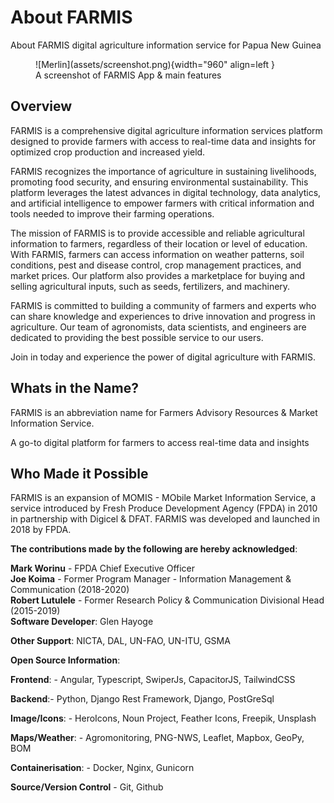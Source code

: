 # About FARMIS

About FARMIS digital agriculture information service for Papua New Guinea

<figure markdown>
  ![Merlin](assets/screenshot.png){width="960" align=left }
  <figcaption>A screenshot of FARMIS App & main features</figcaption>
</figure>

## Overview

FARMIS is a comprehensive digital agriculture information services platform designed to provide farmers with access to real-time data and insights for optimized crop production and increased yield.

FARMIS recognizes the importance of agriculture in sustaining livelihoods, promoting food security, and ensuring environmental sustainability. This platform leverages the latest advances in digital technology, data analytics, and artificial intelligence to empower farmers with critical information and tools needed to improve their farming operations.

The mission of FARMIS is to provide accessible and reliable agricultural information to farmers, regardless of their location or level of education. With FARMIS, farmers can access information on weather patterns, soil conditions, pest and disease control, crop management practices, and market prices. Our platform also provides a marketplace for buying and selling agricultural inputs, such as seeds, fertilizers, and machinery.

FARMIS is committed to building a community of farmers and experts who can share knowledge and experiences to drive innovation and progress in agriculture. Our team of agronomists, data scientists, and engineers are dedicated to providing the best possible service to our users.

Join in today and experience the power of digital agriculture with FARMIS.

## Whats in the Name?

FARMIS is an abbreviation name for Farmers Advisory Resources & Market Information Service.

A go-to digital platform for farmers to access real-time data and insights

## Who Made it Possible

FARMIS is an expansion of MOMIS - MObile Market Information Service, a service introduced by Fresh Produce Development Agency (FPDA) in 2010 in partnership with Digicel & DFAT. FARMIS was developed and launched in 2018 by FPDA.


**The contributions made by the following are hereby acknowledged**:

**Mark Worinu** - FPDA Chief Executive Officer  
**Joe Koima** - Former Program Manager - Information Management & Communication (2018-2020)  
**Robert Lutulele** - Former Research Policy & Communication Divisional Head (2015-2019)  
**Software Developer**: Glen Hayoge  

**Other Support**: NICTA, DAL, UN-FAO, UN-ITU, GSMA

**Open Source Information**:

**Frontend**: - Angular, Typescript, SwiperJs, CapacitorJS, TailwindCSS

**Backend**:- Python, Django Rest Framework, Django, PostGreSql

**Image/Icons**: - HeroIcons, Noun Project, Feather Icons, Freepik, Unsplash

**Maps/Weather**: - Agromonitoring, PNG-NWS, Leaflet, Mapbox, GeoPy, BOM

**Containerisation**: - Docker, Nginx, Gunicorn

**Source/Version Control** - Git, Github